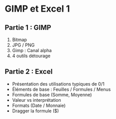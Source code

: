 # GIMP et Excel 1
## Partie 1 : GIMP
1. Bitmap
2. JPG / PNG
3. Gimp : Canal alpha
4. 4 outils détourage

## Partie 2 : Excel
- Présentation des utilisations typiques de 0/1
- Éléments de base : Feuilles / Formules / Menus
- Formules de base (Somme, Moyenne)
- Valeur vs interprétation
- Formats (Date / Monnaie)
- Dragger la formule ($)
